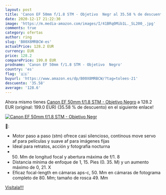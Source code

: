 ```yaml
---
layout: post
title: 'Canon EF 50mm f/1.8 STM - Objetivo  Negr al 35.58 % de descuento'
date: 2020-12-17 21:22:30
image: 'https://m.media-amazon.com/images/I/41BRq0Mib1L._SL200_.jpg'
comments: true
category: ofertas
author: ring
slug: 'B00X8MRBCW-es'
actualPrice: 128.2 EUR
currency: EUR
price: 128.2
comparePrice: 199.0 EUR
prodname: 'Canon EF 50mm f/1.8 STM - Objetivo  Negro'
country: 'es'
flag: '🇪🇸'
buyurl: 'https://www.amazon.es/dp/B00X8MRBCW/?tag=tolees-21'
descuento: '35.58'
average: '128.6'
---
```


Ahora mismo tienes [Canon EF 50mm f/1.8 STM - Objetivo  Negro](https://www.amazon.es/dp/B00X8MRBCW/?tag=tolees-21) a 128.2 EUR (original: 199.0 EUR) (35.58 %  de descuento) en el siguiente enlace!

[![Canon EF 50mm f/1.8 STM - Objetivo  Negr](https://m.media-amazon.com/images/I/41BRq0Mib1L._SL200_.jpg)](https://www.amazon.es/dp/B00X8MRBCW/?tag=tolees-21)

🔎:

- Motor paso a paso (stm) ofrece casi silencioso, continous move servo af para películas y suave af para imágenes fijas
- Ideal para retratos, acción y fotografía nocturna
- 50. Mm de longitud focal y abertura máxima de f/1. 8
- Distancia mínima de enfoque de 1, 15. Pies (0. 35. M) y un aumento máximo de 0, 21. X
- Eficaz focal-length en cámaras aps-c, 50. Mm en cámaras de fotograma completo de 80. Mm; tamaño de rosca 49. Mm

[Visítala!!!](https://www.amazon.es/dp/B00X8MRBCW/?tag=tolees-21)

